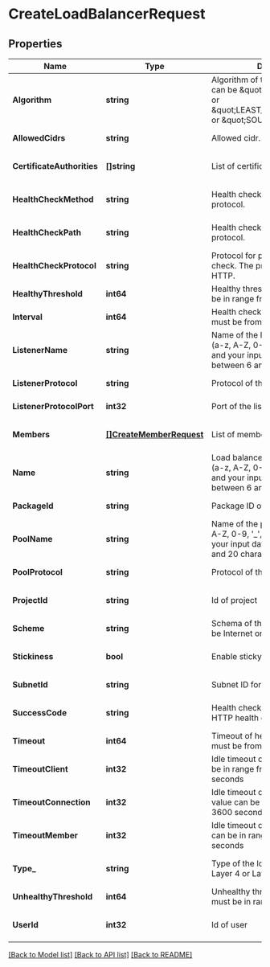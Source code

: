 # CreateLoadBalancerRequest

## Properties
Name | Type | Description | Notes
------------ | ------------- | ------------- | -------------
**Algorithm** | **string** | Algorithm of the pool. The algorithm can be \&quot;ROUND_ROBIN\&quot; or \&quot;LEAST_CONNECTIONS\&quot; or \&quot;SOURCE_IP\&quot; | [default to null]
**AllowedCidrs** | **string** | Allowed cidr. | [default to null]
**CertificateAuthorities** | **[]string** | List of certificate authority | [optional] [default to null]
**HealthCheckMethod** | **string** | Health check method for the HTTP protocol. | [optional] [default to null]
**HealthCheckPath** | **string** | Health check path for the HTTP protocol. | [optional] [default to null]
**HealthCheckProtocol** | **string** | Protocol for performing health check. The protocol can be TCP or HTTP. | [default to null]
**HealthyThreshold** | **int64** | Healthy threshold. The value must be in range from 2 to 10. | [default to null]
**Interval** | **int64** | Health check interval. The value must be from 5 to 3600 seconds. | [default to null]
**ListenerName** | **string** | Name of the listener. Only letters (a-z, A-Z, 0-9, &#39;_&#39;, &#39;.&#39;) are allowed and your input data must be between 6 and 20 characters. | [default to null]
**ListenerProtocol** | **string** | Protocol of the listener. | [default to null]
**ListenerProtocolPort** | **int32** | Port of the listener. | [default to null]
**Members** | [**[]CreateMemberRequest**](CreateMemberRequest.md) | List of members of the pool. | [optional] [default to null]
**Name** | **string** | Load balancer&#39;s name. Only letters (a-z, A-Z, 0-9, &#39;_&#39;, &#39;.&#39;) are allowed and your input data must be between 6 and 20 characters. | [default to null]
**PackageId** | **string** | Package ID of the load balancer. | [default to null]
**PoolName** | **string** | Name of the pool. Only letters (a-z, A-Z, 0-9, &#39;_&#39;, &#39;.&#39;) are allowed and your input data must be between 6 and 20 characters. | [default to null]
**PoolProtocol** | **string** | Protocol of the pool. | [default to null]
**ProjectId** | **string** | Id of project | [optional] [default to null]
**Scheme** | **string** | Schema of the load balancer, it may be Internet or Internal. | [default to null]
**Stickiness** | **bool** | Enable sticky sessions. | [optional] [default to null]
**SubnetId** | **string** | Subnet ID for the load balancer. | [default to null]
**SuccessCode** | **string** | Health check success code for HTTP health check protocol. | [optional] [default to null]
**Timeout** | **int64** | Timeout of health check. The value must be from 2 to 120 seconds | [default to null]
**TimeoutClient** | **int32** | Idle timeout of client. The value can be in range from 1 to 3600 seconds | [default to null]
**TimeoutConnection** | **int32** | Idle timeout of connection. The value can be in range from 1 to 3600 seconds | [default to null]
**TimeoutMember** | **int32** | Idle timeout of member. The value can be in range from 1 to 3600 seconds | [default to null]
**Type_** | **string** | Type of the load balancer. It may be Layer 4 or Layer 7 | [optional] [default to null]
**UnhealthyThreshold** | **int64** | Unhealthy threshold. The value must be in range from 2 to 10. | [default to null]
**UserId** | **int32** | Id of user | [optional] [default to null]

[[Back to Model list]](../README.md#documentation-for-models) [[Back to API list]](../README.md#documentation-for-api-endpoints) [[Back to README]](../README.md)


